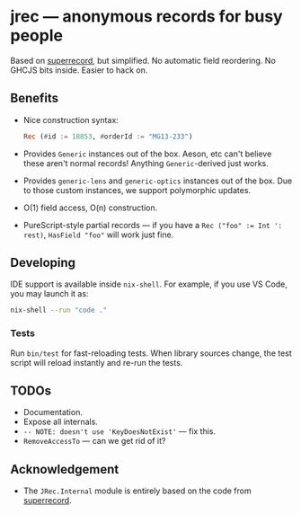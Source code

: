 # jrec — anonymous records for busy people

Based on [superrecord](https://hackage.haskell.org/package/superrecord), but simplified. No automatic field reordering. No GHCJS bits inside. Easier to hack on.

## Benefits

* Nice construction syntax:

  ```haskell
  Rec (#id := 18853, #orderId := "MG13-233")
  ```

* Provides `Generic` instances out of the box. Aeson, etc can't believe these aren't normal records! Anything `Generic`-derived just works.

* Provides `generic-lens` and `generic-optics` instances out of the box. Due to those custom instances, we support polymorphic updates.

* O(1) field access, O(n) construction.

* PureScript-style partial records — if you have a `Rec ("foo" := Int ': rest)`, `HasField "foo"` will work just fine.

## Developing

IDE support is available inside `nix-shell`. For example, if you use VS Code, you may launch it as:

```bash
nix-shell --run "code ."
```

### Tests

Run `bin/test` for fast-reloading tests. When library sources change, the test script will reload instantly and re-run the tests.

## TODOs

* Documentation.
* Expose all internals.
* `-- NOTE: doesn't use 'KeyDoesNotExist'` — fix this.
* `RemoveAccessTo` — can we get rid of it?

## Acknowledgement

* The `JRec.Internal` module is entirely based on the code from [superrecord](https://hackage.haskell.org/package/superrecord).
